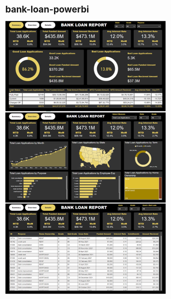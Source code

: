 # bank-loan-powerbi

![Summary](images/Screenshot1.png)
![Overview](images/Screenshot2.png)
![Details](images/Screenshot3.png)
